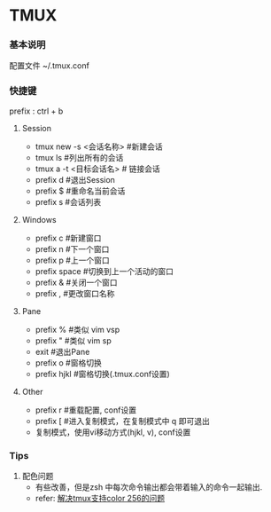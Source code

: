 TMUX
========
### 基本说明
配置文件  ~/.tmux.conf

### 快捷键
prefix : ctrl + b<br>

1. Session
    - tmux new -s <会话名称> #新建会话
    - tmux ls #列出所有的会话
    - tmux a -t <目标会话名> # 链接会话
    - prefix d #退出Session
    - prefix $ #重命名当前会话
    - prefix s #会话列表

2. Windows
    - prefix c #新建窗口
    - prefix n #下一个窗口
    - prefix p #上一个窗口
    - prefix space #切换到上一个活动的窗口
    - prefix & #关闭一个窗口
    - prefix , #更改窗口名称

3. Pane
    - prefix % #类似 vim vsp
    - prefix " #类似 vim sp
    - exit #退出Pane
    - prefix o #窗格切换
    - prefix hjkl #窗格切换(.tmux.conf设置)

4. Other
    - prefix r #重载配置, conf设置
    - prefix [ #进入复制模式，在复制模式中 q 即可退出
    - 复制模式，使用vi移动方式(hjkl, v), conf设置


### Tips
1. 配色问题
    - 有些改善，但是zsh 中每次命令输出都会带着输入的命令一起输出.
    - refer: [解决tmux支持color 256的问题](http://www.wutianqi.com/?p=3681)
